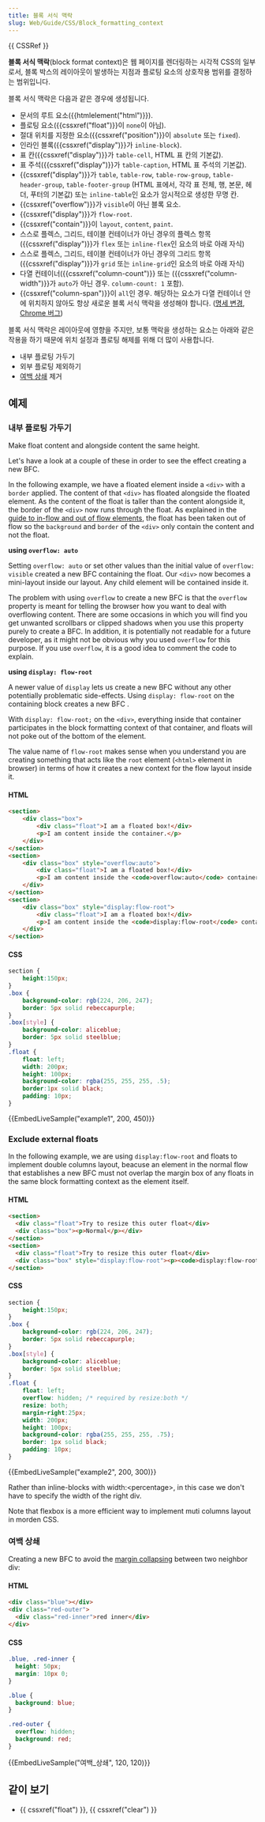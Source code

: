 ```yaml
---
title: 블록 서식 맥락
slug: Web/Guide/CSS/Block_formatting_context
---
```


{{ CSSRef }}

**블록 서식 맥락**(block format context)은 웹 페이지를 렌더링하는 시각적 CSS의 일부로서, 블록 박스의 레이아웃이 발생하는 지점과 플로팅 요소의 상호작용 범위를 결정하는 범위입니다.

블록 서식 맥락은 다음과 같은 경우에 생성됩니다.

- 문서의 루트 요소({{htmlelement("html")}}).
- 플로팅 요소({{cssxref("float")}}이 `none`이 아님).
- 절대 위치를 지정한 요소({{cssxref("position")}}이 `absolute` 또는 `fixed`).
- 인라인 블록({{cssxref("display")}}가 `inline-block`).
- 표 칸({{cssxref("display")}}가 `table-cell`, HTML 표 칸의 기본값).
- 표 주석({{cssxref("display")}}가 `table-caption`, HTML 표 주석의 기본값).
- {{cssxref("display")}}가 `table`, `table-row`, `table-row-group`, `table-header-group`, `table-footer-group` (HTML 표에서, 각각 표 전체, 행, 본문, 헤더, 푸터의 기본값) 또는 `inline-table`인 요소가 암시적으로 생성한 무명 칸.
- {{cssxref("overflow")}}가 `visible`이 아닌 블록 요소.
- {{cssxref("display")}}가 `flow-root`.
- {{cssxref("contain")}}이 `layout`, `content`, `paint`.
- 스스로 플렉스, 그리드, 테이블 컨테이너가 아닌 경우의 플렉스 항목({{cssxref("display")}}가 `flex` 또는 `inline-flex`인 요소의 바로 아래 자식)
- 스스로 플렉스, 그리드, 테이블 컨테이너가 아닌 경우의 그리드 항목({{cssxref("display")}}가 `grid` 또는 `inline-grid`인 요소의 바로 아래 자식)
- 다열 컨테이너({{cssxref("column-count")}} 또는 ({{cssxref("column-width")}}가 `auto`가 아닌 경우. `column-count: 1` 포함).
- {{cssxref("column-span")}}이 `all`인 경우. 해당하는 요소가 다열 컨테이너 안에 위치하지 않아도 항상 새로운 블록 서식 맥락을 생성해야 합니다. ([명세 변경](https://github.com/w3c/csswg-drafts/commit/a8634b96900279916bd6c505fda88dda71d8ec51), [Chrome 버그](https://bugs.chromium.org/p/chromium/issues/detail?id=709362))

블록 서식 맥락은 레이아웃에 영향을 주지만, 보통 맥락을 생성하는 요소는 아래와 같은 작용을 하기 때문에 위치 설정과 플로팅 해제를 위해 더 많이 사용합니다.

- 내부 플로팅 가두기
- 외부 플로팅 제외하기
- [여백 상쇄](/ko/docs/Web/CSS/CSS_Box_Model/Mastering_margin_collapsing) 제거

## 예제

### 내부 플로팅 가두기

Make float content and alongside content the same height.

Let's have a look at a couple of these in order to see the effect creating a new BFC.

In the following example, we have a floated element inside a `<div>` with a `border` applied. The content of that `<div>` has floated alongside the floated element. As the content of the float is taller than the content alongside it, the border of the `<div>` now runs through the float. As explained in the [guide to in-flow and out of flow elements](/ko/docs/Web/CSS/CSS_Flow_Layout/In_Flow_and_Out_of_Flow), the float has been taken out of flow so the `background` and `border` of the `<div>` only contain the content and not the float.

**using `overflow: auto`**

Setting `overflow: auto` or set other values than the initial value of `overflow: visible` created a new BFC containing the float. Our `<div>` now becomes a mini-layout inside our layout. Any child element will be contained inside it.

The problem with using `overflow` to create a new BFC is that the `overflow` property is meant for telling the browser how you want to deal with overflowing content. There are some occasions in which you will find you get unwanted scrollbars or clipped shadows when you use this property purely to create a BFC. In addition, it is potentially not readable for a future developer, as it might not be obvious why you used `overflow` for this purpose. If you use `overflow`, it is a good idea to comment the code to explain.

**using `display: flow-root`**

A newer value of `display` lets us create a new BFC without any other potentially problematic side-effects. Using `display: flow-root` on the containing block creates a new BFC .

With `display: flow-root;` on the `<div>`, everything inside that container participates in the block formatting context of that container, and floats will not poke out of the bottom of the element.

The value name of `flow-root` makes sense when you understand you are creating something that acts like the `root` element (`<html>` element in browser) in terms of how it creates a new context for the flow layout inside it.

#### HTML

```html
<section>
    <div class="box">
        <div class="float">I am a floated box!</div>
        <p>I am content inside the container.</p>
    </div>
</section>
<section>
    <div class="box" style="overflow:auto">
        <div class="float">I am a floated box!</div>
        <p>I am content inside the <code>overflow:auto</code> container.</p>
    </div>
</section>
<section>
    <div class="box" style="display:flow-root">
        <div class="float">I am a floated box!</div>
        <p>I am content inside the <code>display:flow-root</code> container.</p>
    </div>
</section>
```

#### CSS

```css
section {
    height:150px;
}
.box {
    background-color: rgb(224, 206, 247);
    border: 5px solid rebeccapurple;
}
.box[style] {
    background-color: aliceblue;
    border: 5px solid steelblue;
}
.float {
    float: left;
    width: 200px;
    height: 100px;
    background-color: rgba(255, 255, 255, .5);
    border:1px solid black;
    padding: 10px;
}
```

{{EmbedLiveSample("example1", 200, 450)}}

### Exclude external floats

In the following example, we are using `display:flow-root` and floats to implement double columns layout, beacuse an element in the normal flow that establishes a new BFC must not overlap the margin box of any floats in the same block formatting context as the element itself.

#### HTML

```html
<section>
  <div class="float">Try to resize this outer float</div>
  <div class="box"><p>Normal</p></div>
</section>
<section>
  <div class="float">Try to resize this outer float</div>
  <div class="box" style="display:flow-root"><p><code>display:flow-root</code><p></div>
</section>
```

#### CSS

```css
section {
    height:150px;
}
.box {
    background-color: rgb(224, 206, 247);
    border: 5px solid rebeccapurple;
}
.box[style] {
    background-color: aliceblue;
    border: 5px solid steelblue;
}
.float {
    float: left;
    overflow: hidden; /* required by resize:both */
    resize: both;
    margin-right:25px;
    width: 200px;
    height: 100px;
    background-color: rgba(255, 255, 255, .75);
    border: 1px solid black;
    padding: 10px;
}
```

{{EmbedLiveSample("example2", 200, 300)}}

Rather than inline-blocks with width:\<percentage>, in this case we don't have to specify the width of the right div.

Note that flexbox is a more efficient way to implement muti columns layout in morden CSS.

### 여백 상쇄

Creating a new BFC to avoid the [margin collapsing](/ko/docs/Web/CSS/CSS_Box_Model/Mastering_margin_collapsing) between two neighbor div:

#### HTML

```html
<div class="blue"></div>
<div class="red-outer">
  <div class="red-inner">red inner</div>
</div>
```

#### CSS

```css
.blue, .red-inner {
  height: 50px;
  margin: 10px 0;
}

.blue {
  background: blue;
}

.red-outer {
  overflow: hidden;
  background: red;
}
```

{{EmbedLiveSample("여백_상쇄", 120, 120)}}

## 같이 보기

- {{ cssxref("float") }}, {{ cssxref("clear") }}
